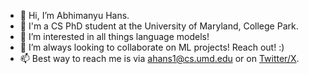 - 👋 Hi, I’m Abhimanyu Hans.
- 💼 I'm a CS PhD student at the University of Maryland, College Park.
- 👀 I’m interested in all things language models!
- 🤝 I’m always looking to collaborate on ML projects! Reach out! :)
- 📫 Best way to reach me is via [ahans1@cs.umd.edu](mailto:ahans1@cs.umd.edu) or on [Twitter/X](https://x.com/ahans30).

<!---
ahans30/ahans30 is a ✨ special ✨ repository because its `README.md` (this file) appears on your GitHub profile.
You can click the Preview link to take a look at your changes.
--->
